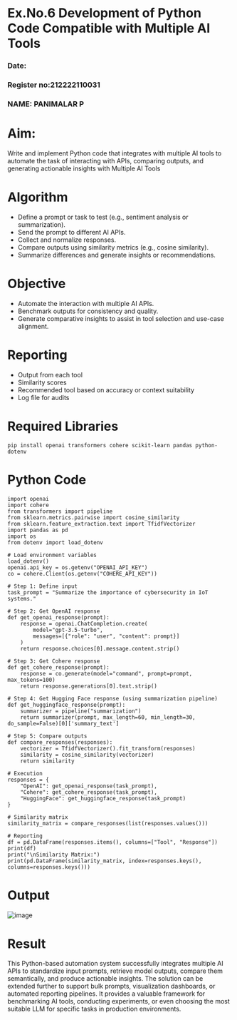 # Ex.No.6 Development of Python Code Compatible with Multiple AI Tools

### Date:
### Register no:212222110031
### NAME: PANIMALAR P
# Aim: 
Write and implement Python code that integrates with multiple AI tools to automate the task of interacting with APIs, comparing outputs, and generating actionable insights with Multiple AI Tools

# Algorithm
- Define a prompt or task to test (e.g., sentiment analysis or summarization).
- Send the prompt to different AI APIs.
- Collect and normalize responses.
- Compare outputs using similarity metrics (e.g., cosine similarity).
- Summarize differences and generate insights or recommendations.

# Objective
- Automate the interaction with multiple AI APIs.
- Benchmark outputs for consistency and quality.
- Generate comparative insights to assist in tool selection and use-case alignment.

# Reporting
- Output from each tool
- Similarity scores
- Recommended tool based on accuracy or context suitability
- Log file for audits

 # Required Libraries
 ````
pip install openai transformers cohere scikit-learn pandas python-dotenv
````
# Python Code
````
import openai
import cohere
from transformers import pipeline
from sklearn.metrics.pairwise import cosine_similarity
from sklearn.feature_extraction.text import TfidfVectorizer
import pandas as pd
import os
from dotenv import load_dotenv

# Load environment variables
load_dotenv()
openai.api_key = os.getenv("OPENAI_API_KEY")
co = cohere.Client(os.getenv("COHERE_API_KEY"))

# Step 1: Define input
task_prompt = "Summarize the importance of cybersecurity in IoT systems."

# Step 2: Get OpenAI response
def get_openai_response(prompt):
    response = openai.ChatCompletion.create(
        model="gpt-3.5-turbo", 
        messages=[{"role": "user", "content": prompt}]
    )
    return response.choices[0].message.content.strip()

# Step 3: Get Cohere response
def get_cohere_response(prompt):
    response = co.generate(model="command", prompt=prompt, max_tokens=100)
    return response.generations[0].text.strip()

# Step 4: Get Hugging Face response (using summarization pipeline)
def get_huggingface_response(prompt):
    summarizer = pipeline("summarization")
    return summarizer(prompt, max_length=60, min_length=30, do_sample=False)[0]['summary_text']

# Step 5: Compare outputs
def compare_responses(responses):
    vectorizer = TfidfVectorizer().fit_transform(responses)
    similarity = cosine_similarity(vectorizer)
    return similarity

# Execution
responses = {
    "OpenAI": get_openai_response(task_prompt),
    "Cohere": get_cohere_response(task_prompt),
    "HuggingFace": get_huggingface_response(task_prompt)
}

# Similarity matrix
similarity_matrix = compare_responses(list(responses.values()))

# Reporting
df = pd.DataFrame(responses.items(), columns=["Tool", "Response"])
print(df)
print("\nSimilarity Matrix:")
print(pd.DataFrame(similarity_matrix, index=responses.keys(), columns=responses.keys()))
````
# Output
![image](https://github.com/user-attachments/assets/15b2b538-c279-41ed-b438-71c374501aac)

# Result
This Python-based automation system successfully integrates multiple AI APIs to standardize input prompts, retrieve model outputs, compare them semantically, and produce actionable insights. The solution can be extended further to support bulk prompts, visualization dashboards, or automated reporting pipelines. It provides a valuable framework for benchmarking AI tools, conducting experiments, or even choosing the most suitable LLM for specific tasks in production environments.


